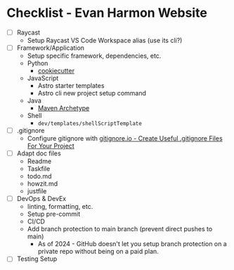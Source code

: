 # Checklist - Evan Harmon Website

- [ ] Raycast
  - Setup Raycast VS Code Workspace alias (use its cli?)
- [ ] Framework/Application
  - Setup specific framework, dependencies, etc.
  - Python
    - [cookiecutter](https://cookiecutter.readthedocs.io/en/stable/README.html)
  - JavaScript
    - Astro starter templates
    - Astro cli new project setup command
  - Java
    - [Maven Archetype](https://maven.apache.org/guides/introduction/introduction-to-archetypes.html)
  - Shell
    - `dev/templates/shellScriptTemplate`
- [ ] .gitignore
  - Configure gitignore with [gitignore.io - Create Useful .gitignore Files For Your Project](https://www.toptal.com/developers/gitignore)
- [ ] Adapt doc files
  - Readme
  - Taskfile
  - todo.md
  - howzit.md
  - justfile
- [ ] DevOps & DevEx
  - linting, formatting, etc.
  - Setup pre-commit
  - CI/CD
  - Add branch protection to main branch (prevent direct pushes to main)
    - As of 2024 - GitHub doesn't let you setup branch protection on a private repo without being on a paid plan.
- [ ] Testing Setup
